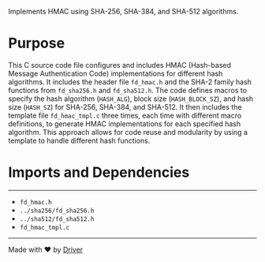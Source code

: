 <!--------------------------------------------------------------------------------->
<!-- IMPORTANT: This file is auto-generated by Driver (https://driver.ai). -------->
<!-- Manual edits may be overwritten on future commits. --------------------------->
<!--------------------------------------------------------------------------------->

Implements HMAC using SHA-256, SHA-384, and SHA-512 algorithms.

# Purpose
This C source code file configures and includes HMAC (Hash-based Message Authentication Code) implementations for different hash algorithms. It includes the header file `fd_hmac.h` and the SHA-2 family hash functions from `fd_sha256.h` and `fd_sha512.h`. The code defines macros to specify the hash algorithm (`HASH_ALG`), block size (`HASH_BLOCK_SZ`), and hash size (`HASH_SZ`) for SHA-256, SHA-384, and SHA-512. It then includes the template file `fd_hmac_tmpl.c` three times, each time with different macro definitions, to generate HMAC implementations for each specified hash algorithm. This approach allows for code reuse and modularity by using a template to handle different hash functions.
# Imports and Dependencies

---
- `fd_hmac.h`
- `../sha256/fd_sha256.h`
- `../sha512/fd_sha512.h`
- `fd_hmac_tmpl.c`



---
Made with ❤️ by [Driver](https://www.driver.ai/)